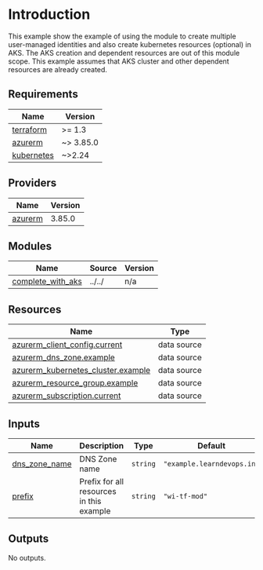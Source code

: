 # Introduction

This example show the example of using the module to create multiple user-managed identities and also create kubernetes resources (optional) in AKS.
The AKS creation and dependent resources are out of this module scope. This example assumes that AKS cluster and other dependent resources are already created.

## Requirements

| Name | Version |
|------|---------|
| <a name="requirement_terraform"></a> [terraform](#requirement\_terraform) | >= 1.3 |
| <a name="requirement_azurerm"></a> [azurerm](#requirement\_azurerm) | ~> 3.85.0 |
| <a name="requirement_kubernetes"></a> [kubernetes](#requirement\_kubernetes) | ~>2.24 |

## Providers

| Name | Version |
|------|---------|
| <a name="provider_azurerm"></a> [azurerm](#provider\_azurerm) | 3.85.0 |

## Modules

| Name | Source | Version |
|------|--------|---------|
| <a name="module_complete_with_aks"></a> [complete\_with\_aks](#module\_complete\_with\_aks) | ../../ | n/a |

## Resources

| Name | Type |
|------|------|
| [azurerm_client_config.current](https://registry.terraform.io/providers/hashicorp/azurerm/latest/docs/data-sources/client_config) | data source |
| [azurerm_dns_zone.example](https://registry.terraform.io/providers/hashicorp/azurerm/latest/docs/data-sources/dns_zone) | data source |
| [azurerm_kubernetes_cluster.example](https://registry.terraform.io/providers/hashicorp/azurerm/latest/docs/data-sources/kubernetes_cluster) | data source |
| [azurerm_resource_group.example](https://registry.terraform.io/providers/hashicorp/azurerm/latest/docs/data-sources/resource_group) | data source |
| [azurerm_subscription.current](https://registry.terraform.io/providers/hashicorp/azurerm/latest/docs/data-sources/subscription) | data source |

## Inputs

| Name | Description | Type | Default | Required |
|------|-------------|------|---------|:--------:|
| <a name="input_dns_zone_name"></a> [dns\_zone\_name](#input\_dns\_zone\_name) | DNS Zone name | `string` | `"example.learndevops.in"` | no |
| <a name="input_prefix"></a> [prefix](#input\_prefix) | Prefix for all resources in this example | `string` | `"wi-tf-mod"` | no |

## Outputs

No outputs.

